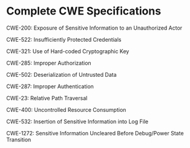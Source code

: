 

# Complete CWE Specifications

CWE-200: Exposure of Sensitive Information to an Unauthorized Actor

CWE-522: Insufficiently Protected Credentials

CWE-321: Use of Hard-coded Cryptographic Key

CWE-285: Improper Authorization

CWE-502: Deserialization of Untrusted Data

CWE-287: Improper Authentication

CWE-23: Relative Path Traversal

CWE-400: Uncontrolled Resource Consumption

CWE-532: Insertion of Sensitive Information into Log File

CWE-1272: Sensitive Information Uncleared Before Debug/Power State Transition